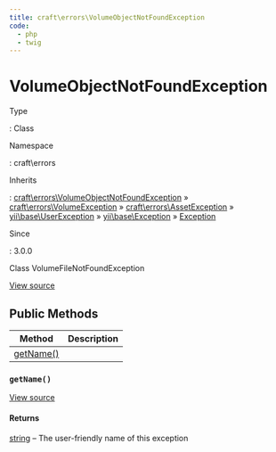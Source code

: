 ```yaml
---
title: craft\errors\VolumeObjectNotFoundException
code:
  - php
  - twig
---
```


# VolumeObjectNotFoundException

Type

:   Class

Namespace

:   craft\errors

Inherits

:   [craft\errors\VolumeObjectNotFoundException](craft-errors-volumeobjectnotfoundexception.md) &raquo;
[craft\errors\VolumeException](craft-errors-volumeexception.md) &raquo;
[craft\errors\AssetException](craft-errors-assetexception.md) &raquo;
[yii\base\UserException](https://www.yiiframework.com/doc/api/2.0/yii-base-userexception) &raquo;
[yii\base\Exception](https://www.yiiframework.com/doc/api/2.0/yii-base-exception) &raquo;
[Exception](http://php.net/class.exception)

Since

:   3.0.0



Class VolumeFileNotFoundException





[View source](https://github.com/craftcms/cms/blob/master/src/errors/VolumeObjectNotFoundException.php)






## Public Methods

| Method                                                                    | Description
| ------------------------------------------------------------------------- | -----------
| [getName()](craft-errors-volumeobjectnotfoundexception.md#method-getname) |

### `getName()`










[View source](https://github.com/craftcms/cms/blob/master/src/errors/VolumeObjectNotFoundException.php#L21-L24)



#### Returns

[string](http://php.net/language.types.string) – The user-friendly name of this exception










